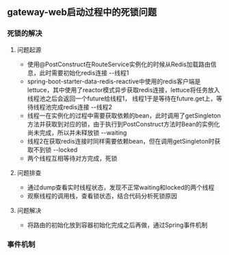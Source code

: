 gateway-web启动过程中的死锁问题
---------------------

### 死锁的解决

1. 问题起源
   * 使用@PostConstruct在RouteService实例化的时候从Redis加载路由信息，此时需要初始化redis连接 --线程1
   * spring-boot-starter-data-redis-reactive中使用的redis客户端是lettuce，其中使用了reactor模式异步获取redis连接，lettuce将任务放入线程池之后会返回一个future给线程1，
     线程1于是等待在future.get上，等待线程池完成redis连接 --线程2
   * 线程一在实例化的过程中需要获取依赖的bean，此时调用了getSingleton方法并获取到对应的锁，由于执行到PostConstruct方法时Bean的实例化尚未完成，所以并未释放锁 --waiting
   * 线程2在获取redis连接时同样需要依赖bean，但在调用getSingleton时获取不到锁 --locked
   * 两个线程互相等待对方完成，死锁

2. 问题排查
   * 通过dump查看实时线程状态，发现不正常waiting和locked的两个线程
   * 观察线程的调用栈，查看锁状态，结合代码分析死锁原因

3. 问题解决
   * 将路由的初始化放到容器初始化完成之后再做，通过Spring事件机制

### 事件机制
